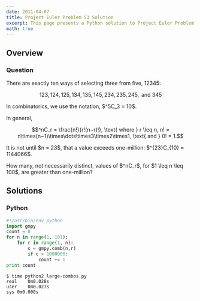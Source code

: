 ```yaml
---
date: 2011-04-07
title: Project Euler Problem 53 Solution
excerpt: This page presents a Python solution to Project Euler Problem 53.
math: true
---
```



## Overview


### Question

<p>
There are exactly ten ways of selecting three from five, 12345:
</p>

$$123, 124, 125, 134, 135, 145, 234, 235, 245, \text{ and } 345$$

<p>
In combinatorics, we use the notation, $^5C_3 = 10$.
</p>

<p>
In general,
</p>

$$^nC_r = \frac{n!}{r!(n−r)!}, \text{ where } r \leq n, n! = n\times(n−1)\times\dots\times3\times2\times1, \text{ and } 0! = 1.$$

<p>
It is not until $n = 23$, that a value exceeds one-million: $^{23}C_{10} = 1144066$.
</p>

<p>
How many, not necessarily distinct, values of  $^nC_r$, for $1 \leq n \leq 100$, are greater than one-million?
</p>







## Solutions

### Python

```python
#!/usr/bin/env python
import gmpy
count = 0
for n in range(1, 101):
    for r in range(1, n):
        c = gmpy.comb(n,r)
        if c > 1000000:
            count += 1
print count
```


```
$ time python2 large-combos.py
real	0m0.028s
user	0m0.027s
sys	0m0.000s
```


